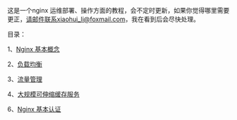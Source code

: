 这是一个nginx 运维部署、操作方面的教程，会不定时更新，如果你觉得哪里需要更正，请邮件联系xiaohui_li@foxmail.com，我在看到后会尽快处理。


目录：

1、[Nginx 基本概念](https://gitee.com/cnlxh/nginx-guide/blob/master/1.Nginx-Basic.md)

2、[负载均衡](https://gitee.com/cnlxh/nginx-guide/blob/master/2.High-Performance-Load-Balancing.md)

3、[流量管理](https://gitee.com/cnlxh/nginx-guide/blob/master/3.Traffic-Management.md)

4、[大规模可伸缩缓存服务](https://gitee.com/cnlxh/nginx-guide/blob/master/4.Massively-Scalable-Content-Caching.md)

6、[Nginx 基本认证](https://gitee.com/cnlxh/nginx-guide/blob/master/6.Authentication.md)
